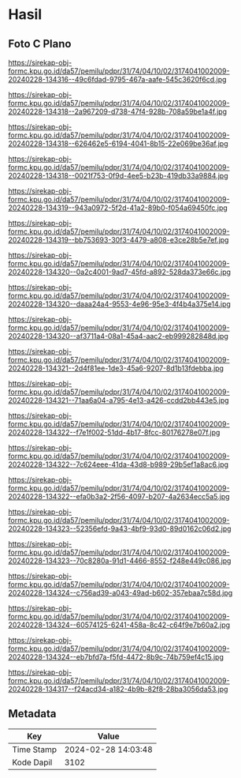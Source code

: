# Hasil

## Foto C Plano

https://sirekap-obj-formc.kpu.go.id/da57/pemilu/pdpr/31/74/04/10/02/3174041002009-20240228-134316--49c6fdad-9795-467a-aafe-545c3620f6cd.jpg

https://sirekap-obj-formc.kpu.go.id/da57/pemilu/pdpr/31/74/04/10/02/3174041002009-20240228-134318--2a967209-d738-47f4-928b-708a59be1a4f.jpg

https://sirekap-obj-formc.kpu.go.id/da57/pemilu/pdpr/31/74/04/10/02/3174041002009-20240228-134318--626462e5-6194-4041-8b15-22e069be36af.jpg

https://sirekap-obj-formc.kpu.go.id/da57/pemilu/pdpr/31/74/04/10/02/3174041002009-20240228-134318--0021f753-0f9d-4ee5-b23b-419db33a9884.jpg

https://sirekap-obj-formc.kpu.go.id/da57/pemilu/pdpr/31/74/04/10/02/3174041002009-20240228-134319--943a0972-5f2d-41a2-89b0-f054a69450fc.jpg

https://sirekap-obj-formc.kpu.go.id/da57/pemilu/pdpr/31/74/04/10/02/3174041002009-20240228-134319--bb753693-30f3-4479-a808-e3ce28b5e7ef.jpg

https://sirekap-obj-formc.kpu.go.id/da57/pemilu/pdpr/31/74/04/10/02/3174041002009-20240228-134320--0a2c4001-9ad7-45fd-a892-528da373e66c.jpg

https://sirekap-obj-formc.kpu.go.id/da57/pemilu/pdpr/31/74/04/10/02/3174041002009-20240228-134320--daaa24a4-9553-4e96-95e3-4f4b4a375e14.jpg

https://sirekap-obj-formc.kpu.go.id/da57/pemilu/pdpr/31/74/04/10/02/3174041002009-20240228-134320--af3711a4-08a1-45a4-aac2-eb999282848d.jpg

https://sirekap-obj-formc.kpu.go.id/da57/pemilu/pdpr/31/74/04/10/02/3174041002009-20240228-134321--2d4f81ee-1de3-45a6-9207-8d1b13fdebba.jpg

https://sirekap-obj-formc.kpu.go.id/da57/pemilu/pdpr/31/74/04/10/02/3174041002009-20240228-134321--71aa6a04-a795-4e13-a426-ccdd2bb443e5.jpg

https://sirekap-obj-formc.kpu.go.id/da57/pemilu/pdpr/31/74/04/10/02/3174041002009-20240228-134322--f7e1f002-51dd-4b17-8fcc-80176278e07f.jpg

https://sirekap-obj-formc.kpu.go.id/da57/pemilu/pdpr/31/74/04/10/02/3174041002009-20240228-134322--7c624eee-41da-43d8-b989-29b5ef1a8ac6.jpg

https://sirekap-obj-formc.kpu.go.id/da57/pemilu/pdpr/31/74/04/10/02/3174041002009-20240228-134322--efa0b3a2-2f56-4097-b207-4a2634ecc5a5.jpg

https://sirekap-obj-formc.kpu.go.id/da57/pemilu/pdpr/31/74/04/10/02/3174041002009-20240228-134323--52356efd-9a43-4bf9-93d0-89d0162c06d2.jpg

https://sirekap-obj-formc.kpu.go.id/da57/pemilu/pdpr/31/74/04/10/02/3174041002009-20240228-134323--70c8280a-91d1-4466-8552-f248e449c086.jpg

https://sirekap-obj-formc.kpu.go.id/da57/pemilu/pdpr/31/74/04/10/02/3174041002009-20240228-134324--c756ad39-a043-49ad-b602-357ebaa7c58d.jpg

https://sirekap-obj-formc.kpu.go.id/da57/pemilu/pdpr/31/74/04/10/02/3174041002009-20240228-134324--60574125-6241-458a-8c42-c64f9e7b60a2.jpg

https://sirekap-obj-formc.kpu.go.id/da57/pemilu/pdpr/31/74/04/10/02/3174041002009-20240228-134324--eb7bfd7a-f5fd-4472-8b9c-74b759ef4c15.jpg

https://sirekap-obj-formc.kpu.go.id/da57/pemilu/pdpr/31/74/04/10/02/3174041002009-20240228-134317--f24acd34-a182-4b9b-82f8-28ba3056da53.jpg


## Metadata

| Key        | Value               |
| ---------- | ------------------- |
| Time Stamp | 2024-02-28 14:03:48 |
| Kode Dapil | 3102                |




